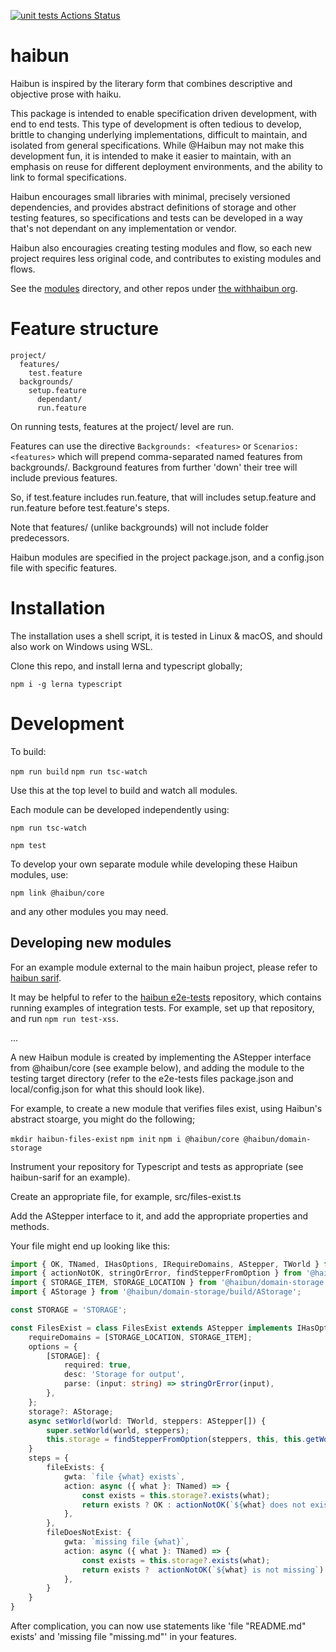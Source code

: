 [![unit tests Actions Status](https://github.com/vid/haibun/workflows/unit-tests/badge.svg)](https://github.com/vid/haibun/actions)

# haibun

Haibun is inspired by the literary form that combines descriptive and objective prose with haiku.

This package is intended to enable specification driven development, with end to end tests. 
This type of development is often tedious to develop, 
brittle to changing underlying implementations,
difficult to maintain, 
and isolated from general specifications.
While @Haibun may not make this development fun, 
it is intended to make it easier to maintain, 
with an emphasis on reuse for different deployment environments,
and the ability to link to formal specifications.

Haibun encourages small libraries with minimal, precisely versioned dependencies, 
and provides abstract definitions of storage and other testing features, 
so specifications and tests can be developed in a way that's not dependant 
on any implementation or vendor.

Haibun also encouragies creating testing modules and flow, 
so each new project requires less original code, 
and contributes to existing modules and flows.

See the [modules](modules) directory, and other repos under [the withhaibun org](https://github.com/withhaibun).


# Feature structure

```
project/
  features/
    test.feature
  backgrounds/
    setup.feature
      dependant/
      run.feature
```

On running tests, features at the project/ level are run. 

Features can use the directive `Backgrounds: <features>` or `Scenarios: <features>` which will prepend comma-separated named features from backgrounds/.
Background features from further 'down' their tree will include previous features.

So, if test.feature includes run.feature, 
that will includes setup.feature and run.feature before test.feature's steps.

Note that features/ (unlike backgrounds) will not include folder predecessors.

Haibun modules are specified in the project package.json, and a config.json file with specific features.


# Installation

The installation uses a shell script, it is tested in Linux & macOS, and should also work on Windows using WSL.

Clone this repo, and install lerna and typescript globally;

  `npm i -g lerna typescript`

  
# Development

To build:

  `npm run build`
  `npm run tsc-watch`

Use this at the top level to build and watch all modules.

Each module can be developed independently using: 

  `npm run tsc-watch` 

  `npm test`

To develop your own separate module while developing these Haibun modules, use:

`npm link @haibun/core`

and any other modules you may need.

## Developing new modules

For an example module external to the main haibun project, please refer to [haibun sarif](https://github.com/withhaibun/haibun-sarif).

It may be helpful to refer to the [haibun e2e-tests](https://github.com/withhaibun/haibun-e2e-tests) repository, which contains running examples of integration tests. For example, set up that repository, and run `npm run test-xss`.

...

A new Haibun module is created by implementing the AStepper interface from
@haibun/core (see example below), and adding the module to the testing target
directory (refer to the e2e-tests files package.json and local/config.json for
what this should look like).

For example, to create a new module that verifies files exist, using Haibun's
abstract stoarge, you might do the following;

`mkdir haibun-files-exist`
`npm init`
`npm i @haibun/core @haibun/domain-storage`

Instrument your repository for Typescript and tests as appropriate (see haibun-sarif for an example).

Create an appropriate file, for example, src/files-exist.ts

Add the AStepper interface to it, and add the appropriate properties and methods.

Your file might end up looking like this:

```typescript
import { OK, TNamed, IHasOptions, IRequireDomains, AStepper, TWorld } from '@haibun/core/build/lib/defs';
import { actionNotOK, stringOrError, findStepperFromOption } from '@haibun/core/build/lib/util';
import { STORAGE_ITEM, STORAGE_LOCATION } from '@haibun/domain-storage';
import { AStorage } from '@haibun/domain-storage/build/AStorage';

const STORAGE = 'STORAGE';

const FilesExist = class FilesExist extends AStepper implements IHasOptions, IRequireDomains {
    requireDomains = [STORAGE_LOCATION, STORAGE_ITEM];
    options = {
        [STORAGE]: {
            required: true,
            desc: 'Storage for output',
            parse: (input: string) => stringOrError(input),
        },
    };
    storage?: AStorage;
    async setWorld(world: TWorld, steppers: AStepper[]) {
        super.setWorld(world, steppers);
        this.storage = findStepperFromOption(steppers, this, this.getWorld().extraOptions, STORAGE);
    }
    steps = {
        fileExists: {
            gwta: `file {what} exists`,
            action: async ({ what }: TNamed) => {
                const exists = this.storage?.exists(what);
                return exists ? OK : actionNotOK(`${what} does not exist`);
            },
        },
        fileDoesNotExist: {
            gwta: `missing file {what}`,
            action: async ({ what }: TNamed) => {
                const exists = this.storage?.exists(what);
                return exists ?  actionNotOK(`${what} is not missing`) : OK;
            },
        }
    }
}
```

After complication, you can now use statements like 'file "README.md" exists' and
'missing file "missing.md"' in your features.

